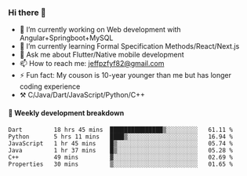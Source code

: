 ### Hi there 👋

- 🔭 I’m currently working on Web development with Angular+Springboot+MySQL
- 🌱 I’m currently learning Formal Specification Methods/React/Next.js
- 💬 Ask me about Flutter/Native mobile development
- 📫 How to reach me: jeffpzfyf82@gmail.com
- ⚡ Fun fact: My couson is 10-year younger than me but has longer coding experience
- ⚒️ C/Java/Dart/JavaScript/Python/C++


#### 📝 Weekly development breakdown

<!--START_SECTION:waka-->

```text
Dart         18 hrs 45 mins  ███████████████▒░░░░░░░░░   61.11 %
Python       5 hrs 11 mins   ████▒░░░░░░░░░░░░░░░░░░░░   16.94 %
JavaScript   1 hr 45 mins    █▒░░░░░░░░░░░░░░░░░░░░░░░   05.74 %
Java         1 hr 37 mins    █▒░░░░░░░░░░░░░░░░░░░░░░░   05.28 %
C++          49 mins         ▓░░░░░░░░░░░░░░░░░░░░░░░░   02.69 %
Properties   30 mins         ▒░░░░░░░░░░░░░░░░░░░░░░░░   01.65 %
```

<!--END_SECTION:waka-->
